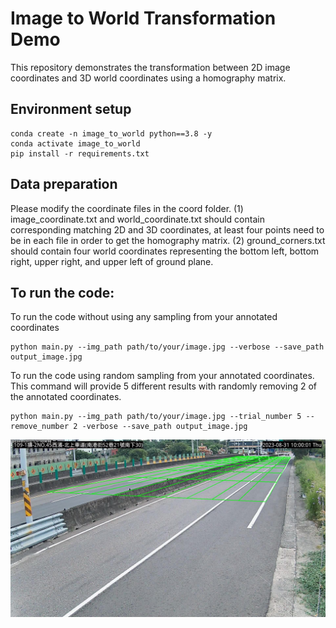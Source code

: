 # Image to World Transformation Demo
This repository demonstrates the transformation between 2D image coordinates and 3D world coordinates using a homography matrix.

## Environment setup
```
conda create -n image_to_world python==3.8 -y
conda activate image_to_world
pip install -r requirements.txt
```
## Data preparation
Please modify the coordinate files in the coord folder. (1) image_coordinate.txt and world_coordinate.txt should contain corresponding matching 2D and 3D coordinates, at least four points need to be in each file in order to get the homography matrix. (2) ground_corners.txt should contain four world coordinates representing the bottom left, bottom right, upper right, and upper left of ground plane. 
## To run the code:
To run the code without using any sampling from your annotated coordinates
```
python main.py --img_path path/to/your/image.jpg --verbose --save_path output_image.jpg
```
To run the code using random sampling from your annotated coordinates.  
This command will provide 5 different results with randomly removing 2 of the annotated coordinates.
```
python main.py --img_path path/to/your/image.jpg --trial_number 5 --remove_number 2 -verbose --save_path output_image.jpg
```
<img src="image/result.jpg" width="900" />

